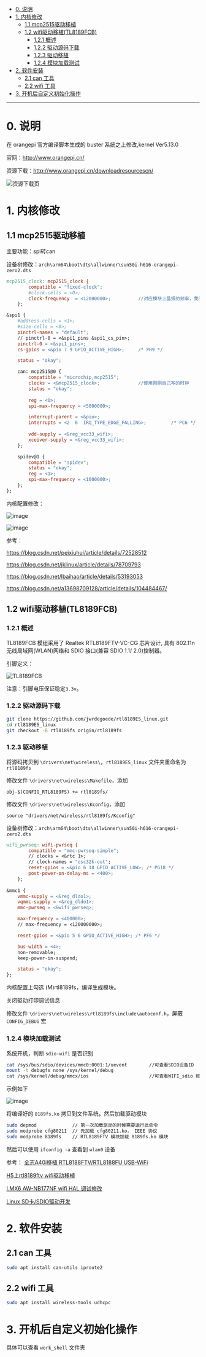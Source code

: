 - [0. 说明](#0-说明)
- [1. 内核修改](#1-内核修改)
  - [1.1 mcp2515驱动移植](#11-mcp2515驱动移植)
  - [1.2 wifi驱动移植(TL8189FCB)](#12-wifi驱动移植tl8189fcb)
    - [1.2.1 概述](#121-概述)
    - [1.2.2 驱动源码下载](#122-驱动源码下载)
    - [1.2.3 驱动移植](#123-驱动移植)
    - [1.2.4 模块加载测试](#124-模块加载测试)
- [2. 软件安装](#2-软件安装)
  - [2.1 can 工具](#21-can-工具)
  - [2.2 wifi 工具](#22-wifi-工具)
- [3. 开机后自定义初始化操作](#3-开机后自定义初始化操作)

---

# 0. 说明

在 orangepi 官方编译脚本生成的 buster 系统之上修改,kernel Ver5.13.0

官网：<http://www.orangepi.cn/>

资源下载：<http://www.orangepi.cn/downloadresourcescn/>

![资源下载页](https://user-images.githubusercontent.com/26021085/155490550-e6313fc0-dd3f-400d-9d35-14f9ca777399.png)

#  1. 内核修改

##  1.1 mcp2515驱动移植

主要功能：spi转can

设备树修改：`arch\arm64\boot\dts\allwinner\sun50i-h616-orangepi-zero2.dts`
``` makefile
mcp2515_clock: mcp2515_clock {
		compatible = "fixed-clock";
		#clock-cells = <0>;
		clock-frequency  = <12000000>;          //对应模块上晶振的频率，我的是12MHz的
	};

&spi1 {
    #address-cells = <1>;
    #size-cells = <0>;
    pinctrl-names = "default";
    // pinctrl-0 = <&spi1_pins &spi1_cs_pin>;
    pinctrl-0 = <&spi1_pins>;
    cs-gpios = <&pio 7 9 GPIO_ACTIVE_HIGH>;		/* PH9 */

    status = "okay";

    can: mcp2515@0 {
        compatible = "microchip,mcp2515";
        clocks = <&mcp2515_clock>; 				//使用刚刚自己写的时钟
        status = "okay";
        
        reg = <0>;
        spi-max-frequency = <5000000>;

        interrupt-parent = <&pio>;
        interrupts = <2  6  IRQ_TYPE_EDGE_FALLING>;			/* PC6 */
        
        vdd-supply = <&reg_vcc33_wifi>;
        xceiver-supply = <&reg_vcc33_wifi>;
    };

    spidev@1 {
        compatible = "spidev";
        status = "okay";
        reg = <1>;
        spi-max-frequency = <1000000>;
    };
};
```

内核配置修改：

![image](https://user-images.githubusercontent.com/26021085/155493684-0df86a91-d072-4ec2-9f3b-27d3a1b1c455.png)

![image](https://user-images.githubusercontent.com/26021085/155493871-830f2dba-0466-4bff-9f83-e8c7370e810e.png)

参考：

<https://blog.csdn.net/peixiuhui/article/details/72528512>

<https://blog.csdn.net/jklinux/article/details/78709793>

<https://blog.csdn.net/lbaihao/article/details/53193053>

<https://blog.csdn.net/a13698709128/article/details/104484467/>

## 1.2 wifi驱动移植(TL8189FCB)

### 1.2.1 概述

TL8189FCB 模组采用了 Realtek RTL8189FTV-VC-CG 芯片设计, 具有 802.11n 无线局域网(WLAN)网络和 SDIO 接口(兼容 SDIO 1.1/ 2.0)控制器。

引脚定义：

![TL8189FCB](https://user-images.githubusercontent.com/26021085/162897932-29ca1cf4-951e-412b-acb2-54fb59a1f09f.png)

注意：引脚电压保证稳定`3.3v`。

### 1.2.2 驱动源码下载

``` bash
git clone https://github.com/jwrdegoede/rtl8189ES_linux.git
cd rtl8189ES_linux
git checkout -B rtl8189fs origin/rtl8189fs
```

### 1.2.3 驱动移植

将源码拷贝到 `\drivers\net\wireless\`，`rtl8189ES_linux` 文件夹重命名为 `rtl8189fs`

修改文件 `\drivers\net\wireless\Makefile`，添加
```
obj-$(CONFIG_RTL8189FS) += rtl8189fs/
```

修改文件 `\drivers\net\wireless\Kconfig`，添加
```
source "drivers/net/wireless/rtl8189fs/Kconfig"
```

设备树修改：`arch\arm64\boot\dts\allwinner\sun50i-h616-orangepi-zero2.dts`
``` makefile
wifi_pwrseq: wifi-pwrseq {
		compatible = "mmc-pwrseq-simple";
		// clocks = <&rtc 1>;
		// clock-names = "osc32k-out";
		reset-gpios = <&pio 6 18 GPIO_ACTIVE_LOW>; /* PG18 */
		post-power-on-delay-ms = <400>;
	};
    
&mmc1 {
	vmmc-supply = <&reg_dldo1>;
	vqmmc-supply = <&reg_dldo1>;
	mmc-pwrseq = <&wifi_pwrseq>;

	max-frequency = <400000>;
	// max-frequency = <120000000>;

	reset-gpios = <&pio 5 6 GPIO_ACTIVE_HIGH>; /* PF6 */

	bus-width = <4>;
	non-removable;
	keep-power-in-suspend;

	status = "okay";
};
```

内核配置上勾选 (M)rtl8189fs，编译生成模块。

关闭驱动打印调试信息

修改文件 `\drivers\net\wireless\rtl8189fs\include\autoconf.h`，屏蔽 `CONFIG_DEBUG` 宏

### 1.2.4 模块加载测试

系统开机，判断 `sdio-wifi` 是否识别

``` bash
cat /sys/bus/sdio/devices/mmc0:0001:1/uevent        //可查看SDIO设备ID
mount -t debugfs none /sys/kernel/debug
cat /sys/kernel/debug/mmcx/ios                      //可查看WIFI_sdio 相关信息
```

示例如下

![image](https://user-images.githubusercontent.com/26021085/162905658-4984744e-8e19-4551-a3e7-3c9d2e27b52c.png)


将编译好的 `8189fs.ko` 拷贝到文件系统，然后加载驱动模块

``` bash
sudo depmod             // 第一次加载驱动的时候需要运行此命令
sudo modprobe cfg80211  // 先加载 cfg80211.ko， IEEE 协议
sudo modprobe 8189fs    // RTL8189FTV 模块加载 8189fs.ko 模块
```

然后可以使用 `ifconfig -a` 查看到 `wlan0` 设备

参考：
[全志A40i移植 RTL8188FTV/RTL8188FU USB-WiFi](https://xiaohuisuper.blog.csdn.net/article/details/121113707?spm=1001.2101.3001.6650.2&utm_medium=distribute.pc_relevant.none-task-blog-2%7Edefault%7ECTRLIST%7ERate-2.pc_relevant_antiscanv2&depth_1-utm_source=distribute.pc_relevant.none-task-blog-2%7Edefault%7ECTRLIST%7ERate-2.pc_relevant_antiscanv2&utm_relevant_index=5)

[H5上rtl8189ftv wifi驱动移植](https://blog.csdn.net/jklinux/article/details/78737691)

[I.MX6 AW-NB177NF wifi HAL 调试修改](https://www.shuzhiduo.com/A/8Bz8R9ro5x/)

[Linux SD卡/SDIO驱动开发](https://blog.csdn.net/h_8410435/article/details/105427238)

#  2. 软件安装
##  2.1 can 工具

``` bash
sudo apt install can-utils iproute2
```

##  2.2 wifi 工具

``` bash
sudo apt install wireless-tools udhcpc
```

#  3. 开机后自定义初始化操作

具体可以查看 `work_shell` 文件夹

